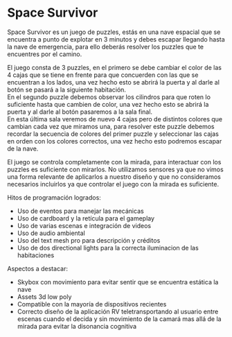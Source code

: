 # Space Survivor

Space Survivor es un juego de puzzles, estás en una nave espacial que se encuentra a punto de explotar en 3 minutos y debes escapar llegando hasta la nave de emergencia, para ello deberás resolver los puzzles que te encuentres por el camino.  

El juego consta de 3 puzzles, en el primero se debe cambiar el color de las 4 cajas que se tiene en frente para que concuerden con las que se encuentran a los lados, una vez hecho esto se abrirá la puerta y al darle al botón se pasará a la siguiente habitación.  
En el segundo puzzle debemos observar los cilindros para que roten lo suficiente hasta que cambien de color, una vez hecho esto se abrirá la puerta y al darle al botón pasaremos a la sala final.  
En esta última sala veremos de nuevo 4 cajas pero de distintos colores que cambian cada vez que miramos una, para resolver este puzzle debemos recordar la secuencia de colores del primer puzzle y seleccionar las cajas en orden con los colores correctos, una vez hecho esto podremos escapar de la nave.

El juego se controla completamente con la mirada, para interactuar con los puzzles es suficiente con mirarlos.
No utilizamos sensores ya que no vimos una forma relevante de aplicarlos a nuestro diseño y que no consideramos necesarios incluirlos ya que controlar el juego con la mirada es suficiente.

Hitos de programación logrados:  

- Uso de eventos para manejar las mecánicas  
- Uso de cardboard y la retícula para el gameplay  
- Uso de varias escenas e integración de videos
- Uso de audio ambiental
- Uso del text mesh pro para descripción y créditos  
- Uso de dos directional lights para la correcta iluminacion de las habitaciones  


Aspectos a destacar: 

- Skybox con movimiento para evitar sentir que se encuentra estática la nave
- Assets 3d low poly
- Compatible con la mayoría de dispositivos recientes
- Correcto diseño de la aplicación RV teletransportando al usuario entre escenas cuando el decida y sin movimiento de la camará mas allá de la mirada para evitar la disonancia cognitiva  
